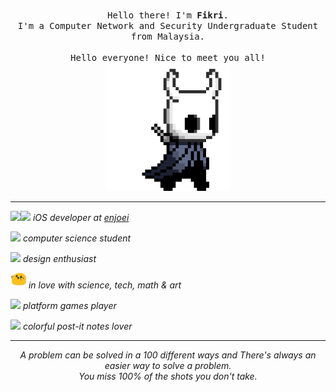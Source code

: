 <p align="center">
  <br>
  <samp>
    Hello there! I'm <b>Fikri</b>.
    <br>I'm a Computer Network and Security Undergraduate Student from Malaysia.<br>
    <br>Hello everyone! Nice to meet you all!</br>

</samp>

  <img src="https://raw.githubusercontent.com/TanZng/TanZng/master/assets/hollor_knight3.gif" width="200"/>

</p>

<hr \>

<img align='left' src="https://github-readme-stats.vercel.app/api?username=lucafluri&show_icons=true&title_color=fff&icon_color=FFD700&text_color=ECECEC&bg_color=8A2BE2">




<p></a><img src="https://media.giphy.com/media/WUlplcMpOCEmTGBtBW/giphy.gif" width="30"><em> iOS developer at <a href="http://www.enjoei.com.br">enjoei</em></p>
<p></a><img src="https://github.com/anathayna/anathayna/blob/master/assets/bmo.gif?raw=1" width="30vw"/> <em> computer science student</em></p>
<p></a><img src="https://github.com/anathayna/anathayna/blob/master/assets/enthusiast.gif?raw=1" width="35vw"/> <em>design enthusiast</em></p>
<p></a><img src="https://github.com/anathayna/anathayna/blob/master/assets/happy.gif?raw=1" width="25vw"/> <em> in love with science, tech, math & art</em></p>
<p></a><img src="https://github.com/anathayna/anathayna/blob/master/assets/coin.gif?raw=1" width="20vw"/> <em> platform games player</em></p>
<p></a><img src="https://github.com/anathayna/anathayna/blob/master/assets/nyancat.gif?raw=1" width="45vw"/> <em> colorful post-it notes lover</em></p>

<hr \>
<p align="center">
   <i>A problem can be solved in a 100 different ways and There's always an easier way to solve a problem.</i>
   <br>
   <i>You miss 100% of the shots you don't take.</i>
</p>  


